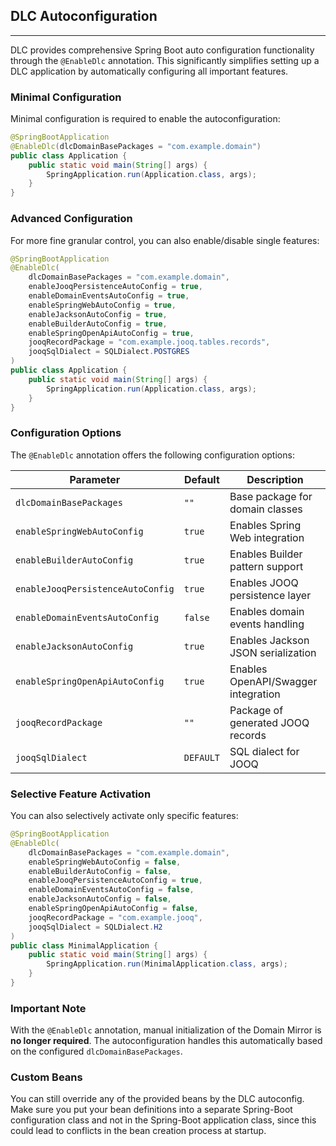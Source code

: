 ## DLC Autoconfiguration

---
DLC provides comprehensive Spring Boot auto configuration functionality through the `@EnableDlc` annotation.
This significantly simplifies setting up a DLC application by automatically configuring all important features.

### Minimal Configuration

Minimal configuration is required to enable the autoconfiguration:

```java
@SpringBootApplication
@EnableDlc(dlcDomainBasePackages = "com.example.domain")
public class Application {
    public static void main(String[] args) {
        SpringApplication.run(Application.class, args);
    }
}
```

### Advanced Configuration

For more fine granular control, you can also enable/disable single features:

```java
@SpringBootApplication
@EnableDlc(
    dlcDomainBasePackages = "com.example.domain",
    enableJooqPersistenceAutoConfig = true,
    enableDomainEventsAutoConfig = true,
    enableSpringWebAutoConfig = true,
    enableJacksonAutoConfig = true,
    enableBuilderAutoConfig = true,
    enableSpringOpenApiAutoConfig = true,
    jooqRecordPackage = "com.example.jooq.tables.records",
    jooqSqlDialect = SQLDialect.POSTGRES
)
public class Application {
    public static void main(String[] args) {
        SpringApplication.run(Application.class, args);
    }
}
```

### Configuration Options

The `@EnableDlc` annotation offers the following configuration options:

| Parameter                         | Default   | Description                         |
|-----------------------------------|-----------|-------------------------------------|
| `dlcDomainBasePackages`           | `""`      | Base package for domain classes     |
| `enableSpringWebAutoConfig`       | `true`    | Enables Spring Web integration      |
| `enableBuilderAutoConfig`         | `true`    | Enables Builder pattern support     |
| `enableJooqPersistenceAutoConfig` | `true`    | Enables JOOQ persistence layer      |
| `enableDomainEventsAutoConfig`    | `false`   | Enables domain events handling      |
| `enableJacksonAutoConfig`         | `true`    | Enables Jackson JSON serialization  |
| `enableSpringOpenApiAutoConfig`   | `true`    | Enables OpenAPI/Swagger integration |
| `jooqRecordPackage`               | `""`      | Package of generated JOOQ records   |
| `jooqSqlDialect`                  | `DEFAULT` | SQL dialect for JOOQ                |

### Selective Feature Activation

You can also selectively activate only specific features:

```java
@SpringBootApplication
@EnableDlc(
    dlcDomainBasePackages = "com.example.domain",
    enableSpringWebAutoConfig = false,
    enableBuilderAutoConfig = false,
    enableJooqPersistenceAutoConfig = true,
    enableDomainEventsAutoConfig = false,
    enableJacksonAutoConfig = false,
    enableSpringOpenApiAutoConfig = false,
    jooqRecordPackage = "com.example.jooq",
    jooqSqlDialect = SQLDialect.H2
)
public class MinimalApplication {
    public static void main(String[] args) {
        SpringApplication.run(MinimalApplication.class, args);
    }
}
```

### Important Note

With the `@EnableDlc` annotation, manual initialization of the Domain Mirror is **no longer required**. 
The autoconfiguration handles this automatically based on the configured `dlcDomainBasePackages`.

### Custom Beans
You can still override any of the provided beans by the DLC autoconfig. Make sure you put your bean definitions
into a separate Spring-Boot configuration class and not in the Spring-Boot application class,
since this could lead to conflicts in the bean creation process at startup.
